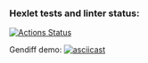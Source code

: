 ### Hexlet tests and linter status:
[![Actions Status](https://github.com/Lusacan-Night/python-project-50/actions/workflows/hexlet-check.yml/badge.svg)](https://github.com/Lusacan-Night/python-project-50/actions)

Gendiff demo:
[![asciicast](https://asciinema.org/a/659442.png)](https://asciinema.org/a/659442)
